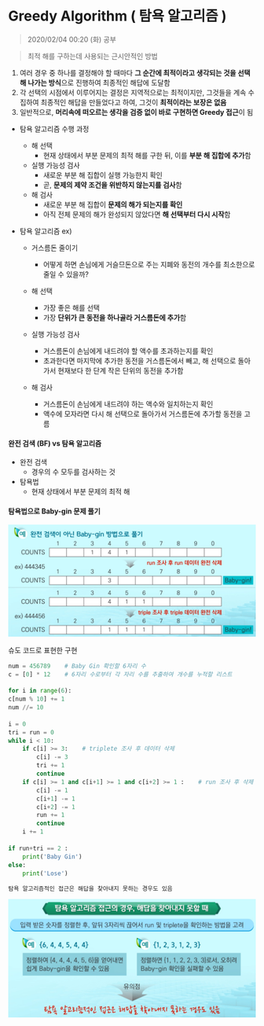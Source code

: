 # Greedy Algorithm ( 탐욕 알고리즘 )

> 2020/02/04 00:20 (화) 공부

> 최적 해를 구하는데 사용되는 근시안적인 방법

1. 여러 경우 중 하나를 결정해야 할 때마다 **그 순간에 최적이라고 생각되는 것을 선택해 나가는 방식**으로
   진행하여 최종적인 해답에 도달함
2. 각 선택의 시점에서 이루어지는 결정은 지역적으로는 최적이지만, 
   그것들을 계속 수집하여 최종적인 해답을 만들었다고 하여, 그것이 **최적이라는 보장은 없음**
3. 일반적으로, **머리속에 떠오르는 생각을 검증 없이 바로 구현하면 Greedy 접근**이 됨



- 탐욕 알고리즘 수행 과정
  - 해 선택
    - 현재 상태에서 부분 문제의 최적 해를 구한 뒤, 이를 **부분 해 집합에 추가**함
  - 실행 가능성 검사
    - 새로운 부분 해 집합이 실행 가능한지 확인
    - 곧, **문제의 제약 조건을 위반하지 않는지를 검사**함
  - 해 검사
    - 새로운 부분 해 집합이 **문제의 해가 되는지를 확인**
    - 아직 전체 문제의 해가 완성되지 않았다면 **해 선택부터 다시 시작**함



- 탐욕 알고리즘 ex)

  - 거스름돈 줄이기

    - 어떻게 하면 손님에게 거슬므돈으로 주는 지폐와 동전의 개수를 최소한으로 줄일 수 있을까?

  - 해 선택

    - 가장 좋은 해를 선택
    - 가장 **단위가 큰 동전을 하나골라 거스름돈에 추가**함

  - 실행 가능성 검사

    - 거스름돈이 손님에게 내드려야 할 액수를 초과하는지를 확인
    - 초과한다면 마지막에 추가한 동전을 거스름돈에서 빼고,
      해 선택으로 돌아가서 현재보다 한 단계 작은 단위의 동전을 추가함

  - 해 검사

    - 거스름돈이 손님에게 내드려야 하는 액수와 일치하는지 확인
    - 액수에 모자라면 다시 해 선택으로 돌아가서 거스름돈에 추가할 동전을 고름

    

    

#### 완전 검색 (BF) vs 탐욕 알고리즘

- 완전 검색
  - 경우의 수 모두를 검사하는 것
- 탐욕법
  - 현재 상태에서 부분 문제의 최적 해





#### 탐욕법으로 Baby-gin 문제 풀기

![image-20200204000945333](img/image-20200204000945333.png)



슈도 코드로 표현한 구현

```python
num = 456789    # Baby Gin 확인할 6자리 수
c = [0] * 12    # 6자리 수로부터 각 자리 수를 추출하여 개수를 누적할 리스트

for i in range(6):
c[num % 10] += 1
num //= 10

i = 0
tri = run = 0
while i < 10:
	if c[i] >= 3:    # triplete 조사 후 데이터 삭제
		c[i] -= 3
		tri += 1
		continue
    if c[i] >= 1 and c[i+1] >= 1 and c[i+2] >= 1 :    # run 조사 후 삭제
    	c[i] -= 1
    	c[i+1] -= 1
    	c[i+2] -= 1
    	run += 1
    	continue
    i += 1

if run+tri == 2 :
	print('Baby Gin')
else:
	print('Lose')
```



`탐욕 알고리즘적인 접근은 해답을 찾아내지 못하는 경우도 있음` 

![image-20200204001851912](img/image-20200204001851912.png)



